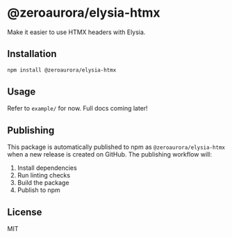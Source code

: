 # @zeroaurora/elysia-htmx

Make it easier to use HTMX headers with Elysia.

## Installation

```bash
npm install @zeroaurora/elysia-htmx
```

## Usage

Refer to `example/` for now. Full docs coming later!

## Publishing

This package is automatically published to npm as `@zeroaurora/elysia-htmx` when a new release is created on GitHub. The publishing workflow will:

1. Install dependencies
2. Run linting checks
3. Build the package
4. Publish to npm

## License

MIT
